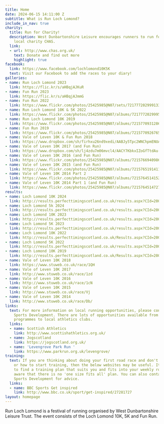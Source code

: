 ```yaml
---
title: Home
date: 2024-06-15 14:11:00 Z
subtitle: What is Run Loch Lomond?
include_in_nav: true
charity:
  title: Run for Charity!
  description: West Dunbartonshire Leisure encourages runners to run for our chosen
    local charity CHAS.
  link:
  - url: http://www.chas.org.uk/
    text: Donate and find out more
    highlight: true
facebook:
  link: https://www.facebook.com/lochlomond10K5K
  text: Visit our Facebook to add the races to your diary!
galleries:
- name: Run Loch Lomond 2023
  link: https://flic.kr/s/aHBqjAJKuR
- name: Fun Run 2023
  link: https://flic.kr/s/aHBqjAJmmG
- name: Fun Run 2022
  link: https://www.flickr.com/photos/25425985@N07/sets/72177720299913325/?fbclid=IwAR202nOTVjRABKnkUYIYXRVQWXpE4uLw3-lC02tMzFPc-fmiUPE_9Lboh-g
- name: Run Loch Lomond 10K & 5K 2022
  link: https://www.flickr.com/photos/25425985@N07/albums/72177720299951874?fbclid=IwAR0DnzGovHYUhWZlkozP8fR_fvuaadSv0pqN9rxiohbvQBArLp0jaNfgxZw
- name: Run Loch Lomond 10K 2019
  link: https://www.flickr.com/photos/25425985@N07/albums/72157709312868872/page8
- name: Fun Run 2019
  link: https://www.flickr.com/photos/25425985@N07/albums/72157709267656387
- name: Vale of Leven 10K & Fun Run 2018
  link: https://www.dropbox.com/sh/firhxu26nd9xedi/AABJy5Tpc2WNChpmENUAriAba?dl=0
- name: Vale of Leven 10K 2017 (and Fun Run)
  link: https://www.dropbox.com/sh/lj4zdu7m06mvcl4/AACY7KbkxIZoGfTtdAu-CpBKa?dl=0
- name: Vale of Leven 10K 2016 (and Fun Run)
  link: https://www.flickr.com/photos/25425985@N07/albums/72157669409866016
- name: Vale of Leven 10K 2015 (and Fun Run)
  link: https://www.flickr.com/photos/25425985@N07/albums/72157651914119123
- name: Vale of Leven 10K 2014 Part 2
  link: https://www.flickr.com/photos/25425985@N07/albums/72157645141524521
- name: Vale of Leven 10K 2014 Part 1 (and Fun Run)
  link: https://www.flickr.com/photos/25425985@N07/albums/72157645147277564
results:
- name: Loch Lomond 10K 2024
  link: http://results.perfecttimingscotland.co.uk/results.aspx?CId=20065&RId=1138&EId=1
- name: Loch Lomond 5k 2024
  link: http://results.perfecttimingscotland.co.uk/results.aspx?CId=20065&RId=1138&EId=2
- name: Loch Lomond 10K 2023
  link: http://results.perfecttimingscotland.co.uk/results.aspx?CId=20065&RId=1055&EId=1&dt=0
- name: Loch Lomond 5K 2023
  link: http://results.perfecttimingscotland.co.uk/results.aspx?CId=20065&RId=1055&EId=2&dt=0
- name: Loch Lomond 10K 2022
  link: http://results.perfecttimingscotland.co.uk/Results.aspx?CId=20065&RId=143
- name: Loch Lomond 5K 2022
  link: http://results.perfecttimingscotland.co.uk/results.aspx?CId=20065&RId=143&EId=2
- name: Loch Lomond 10K 2019
  link: http://results.perfecttimingscotland.co.uk/Results.aspx?CId=20065&RId=6012
- name: Vale of Leven 10K 2018
  link: https://www.stuweb.co.uk/race/1QH
- name: Vale of Leven 10K 2017
  link: http://www.stuweb.co.uk/race/1zd
- name: Vale of Leven 10K 2016
  link: http://www.stuweb.co.uk/race/1cN
- name: Vale of Leven 10K 2015
  link: http://www.stuweb.co.uk/race/Vj
- name: Vale of Leven 10K 2014
  link: http://www.stuweb.co.uk/race/Db/
links:
  text: For more information on local running opportunities, please contact WD Leisure
    Sports Development. There are lots of opportunities available from JogScotland
    programmes to local athletics clubs.
  links:
  - name: Scottish Athletics
    link: http://www.scottishathletics.org.uk/
  - name: Jogscotland
    link: https://jogscotland.org.uk/
  - name: 'Levengrove Park Run '
    link: https://www.parkrun.org.uk/levengrove/
training:
  text: If you are thinking about doing your first road race and don't know where
    or how to start training, then the below websites may be useful. It's important
    to find a training plan that suits you and fits into your weekly routine so be
    aware that there is no 'one size fits all' plan. You can also contact WD Leisure
    Sports Development for advice.
  links:
  - name: BBC Sports Get inspired
    link: http://www.bbc.co.uk/sport/get-inspired/27281727
layout: homepage
---
```


Run Loch Lomond is a festival of running organised by West Dunbartonshire Leisure Trust. The event consists of the Loch Lomond 10K, 5K and Fun Run.
